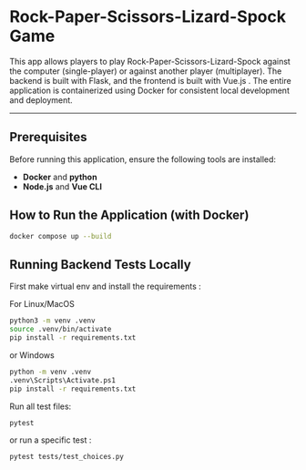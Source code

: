 # Rock-Paper-Scissors-Lizard-Spock Game

This app  allows players to play Rock-Paper-Scissors-Lizard-Spock against the computer (single-player) or against another player (multiplayer). The backend is built with Flask, and the frontend is built with Vue.js . The entire application is containerized using Docker for consistent local development and deployment.

---

## Prerequisites

Before running this application, ensure the following tools are installed:

- **Docker** and **python**
- **Node.js** and **Vue CLI**


## How to Run the Application (with Docker)

```bash
docker compose up --build
```

## Running Backend Tests Locally

First make virtual env and install the requirements :

For Linux/MacOS
```bash
python3 -m venv .venv
source .venv/bin/activate
pip install -r requirements.txt
```

or Windows

```bash
python -m venv .venv
.venv\Scripts\Activate.ps1
pip install -r requirements.txt
```


Run all test files:
```bash
pytest
```

or run a specific test :
```bash
pytest tests/test_choices.py
```
